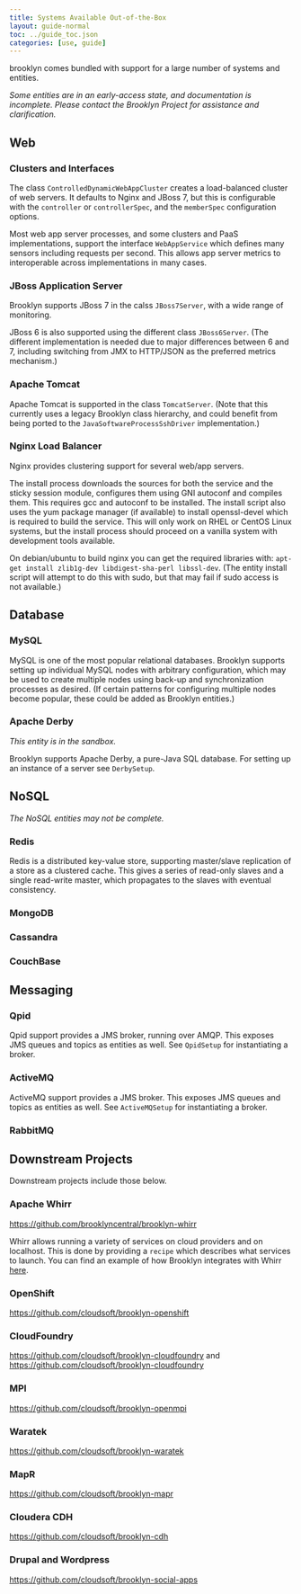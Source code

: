 ```yaml
---
title: Systems Available Out-of-the-Box
layout: guide-normal
toc: ../guide_toc.json
categories: [use, guide]
---
```


brooklyn comes bundled with support for a large number of systems and entities.

*Some entities are in an early-access state, and documentation is incomplete. Please contact the Brooklyn Project for assistance and clarification.*
<!---
.. TODO fix
.. TODO name entities
.. TODO include the fully qualified name of the entity
-->

<a name="web"></a>
Web
---

### Clusters and Interfaces

The class ``ControlledDynamicWebAppCluster`` creates a load-balanced cluster of web servers.
It defaults to Nginx and JBoss 7, but this is configurable with the ``controller`` or ``controllerSpec``, and 
the ``memberSpec`` configuration options.

Most web app server processes, and some clusters and PaaS implementations,
support the interface ``WebAppService`` which defines many sensors including requests per second.
This allows app server metrics to interoperable across implementations in many cases.


### JBoss Application Server

Brooklyn supports JBoss 7 in the calss ``JBoss7Server``, with a wide range of
monitoring.

JBoss 6 is also supported using the different class ``JBoss6Server``.
(The different implementation is needed due to major differences between 6 and 7,
including switching from JMX to HTTP/JSON as the preferred metrics mechanism.)


### Apache Tomcat

Apache Tomcat is supported in the class ``TomcatServer``.
(Note that this currently uses a legacy Brooklyn class hierarchy,
and could benefit from being ported to the ``JavaSoftwareProcessSshDriver`` implementation.)


### Nginx Load Balancer

Nginx provides clustering support for several web/app servers.

The install process downloads the sources for both the service and the sticky session module, configures them using GNI
autoconf and compiles them. This requires gcc and autoconf to be installed. The install script also uses the yum package manager (if available) to install openssl-devel which is required to build the service. This will only work on RHEL or CentOS Linux systems, but the install process should proceed on a vanilla system with development tools available.

On debian/ubuntu to build nginx you can get the required libraries with: 
``apt-get install zlib1g-dev libdigest-sha-perl libssl-dev``.
(The entity install script will attempt to do this with sudo, 
but that may fail if sudo access is not available.) 


<a name="database"></a>
Database
--------

### MySQL

MySQL is one of the most popular relational databases.
Brooklyn supports setting up individual MySQL nodes with arbitrary configuration,
which may be used to create multiple nodes using back-up and synchronization processes as desired.
(If certain patterns for configuring multiple nodes become popular, these could be
added as Brooklyn entities.)  


### Apache Derby

*This entity is in the sandbox.* 

Brooklyn supports Apache Derby, a pure-Java SQL database. For setting up an instance of a server see ``DerbySetup``.


<a name="nosql"></a>
NoSQL
-----

*The NoSQL entities may not be complete.* 

### Redis

Redis is a distributed key-value store, supporting master/slave replication of a store as a clustered cache. This gives
a series of read-only slaves and a single read-write master, which propagates to the slaves with eventual consistency.


### MongoDB


### Cassandra


### CouchBase


<a name="messaging"></a>
Messaging
---------

### Qpid


Qpid support provides a JMS broker, running over AMQP. This exposes JMS queues and topics as entities as well.
See ``QpidSetup`` for instantiating a broker.

### ActiveMQ


ActiveMQ support provides a JMS broker. This exposes JMS queues and topics as entities as well. See ``ActiveMQSetup`` for
instantiating a broker.

### RabbitMQ


<a name="downstream-projects"></a>
Downstream Projects
-------------------

Downstream projects include those below.

### Apache Whirr

https://github.com/brooklyncentral/brooklyn-whirr

Whirr allows running a variety of services on cloud providers and on localhost. This is done by providing a ``recipe`` which describes what services to launch. You can find an example of how Brooklyn integrates with Whirr [here](/use/examples/whirrhadoop/index.html#custom-whirr-recipe).

### OpenShift

https://github.com/cloudsoft/brooklyn-openshift

### CloudFoundry

https://github.com/cloudsoft/brooklyn-cloudfoundry and https://github.com/cloudsoft/brooklyn-cloudfoundry

### MPI

https://github.com/cloudsoft/brooklyn-openmpi

### Waratek

https://github.com/cloudsoft/brooklyn-waratek

### MapR

https://github.com/cloudsoft/brooklyn-mapr

### Cloudera CDH

https://github.com/cloudsoft/brooklyn-cdh

### Drupal and Wordpress

https://github.com/cloudsoft/brooklyn-social-apps
